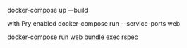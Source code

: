 
docker-compose up --build

with Pry enabled
docker-compose run --service-ports web

docker-compose run web bundle exec rspec

